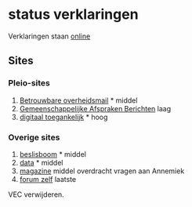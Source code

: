 # status verklaringen

Verklaringen staan [online](https://www.toegankelijkheidsverklaring.nl/register?w=forum+standaardisatie)


## Sites

### Pleio-sites
1. [Betrouwbare overheidsmail](https://bom.pleio.nl) * middel
1. [Gemeenschappelijke Afspraken Berichten](https://gab.pleio.nl) laag
1. [digitaal toegankelijk](https://digitaaltoegankelijk.pleio.nl/) * hoog

### Overige sites
1. [beslisboom](https://beslisboom.forumstandaardisatie.nl) * middel
1. [data](https://data.forumstandaardisatie.nl) * middel
1. [magazine](https://magazine.forumstandaardisatie.nl) middel overdracht vragen aan Annemiek
1. [forum zelf](https://www.forumstandaardisatie.nl) laatste

VEC verwijderen.

